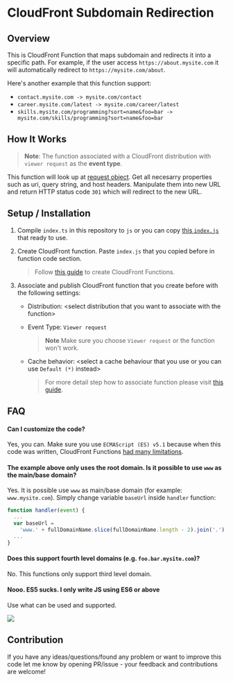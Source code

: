# CloudFront Subdomain Redirection

## Overview

This is CloudFront Function that maps subdomain and redirects it into a specific path. For example, if the user access `https://about.mysite.com` it will automatically redirect to `https://mysite.com/about`.

Here's another example that this function support:

- `contact.mysite.com -> mysite.com/contact`
- `career.mysite.com/latest -> mysite.com/career/latest`
- `skills.mysite.com/programming?sort=name&foo=bar -> mysite.com/skills/programming?sort=name&foo=bar`

## How It Works

> **Note**: The function associated with a CloudFront distribution with `viewer request` as the **event type**.

This function will look up at [request object](https://docs.aws.amazon.com/AmazonCloudFront/latest/DeveloperGuide/functions-event-structure.html#functions-event-structure-request). Get all necesarry properties such as uri, query string, and host headers. Manipulate them into new URL and return HTTP status code `301` which will redirect to the new URL.

## Setup / Installation

1. Compile `index.ts` in this repository to `js` or you can copy [this `index.js`](https://github.com/zrierc/cloudfront-subdomain-redirection/blob/index.js) that ready to use.

2. Create CloudFront function. Paste `index.js` that you copied before in function code section.

   > Follow [this guide](https://docs.aws.amazon.com/AmazonCloudFront/latest/DeveloperGuide/create-function.html) to create CloudFront Functions.

3. Associate and publish CloudFront function that you create before with the following settings:

   - Distribution: \<select distribution that you want to associate with the function\>

   - Event Type: `Viewer request`

     > **Note** Make sure you choose `Viewer request` or the function won't work.

   - Cache behavior: \<select a cache behaviour that you use or you can use `Default (*)` instead\>

     > For more detail step how to associate function please visit [this guide](https://docs.aws.amazon.com/AmazonCloudFront/latest/DeveloperGuide/associate-function.html).

## FAQ

#### Can I customize the code?

Yes, you can. Make sure you use `ECMAScript (ES) v5.1` because when this code was written, CloudFront Functions [had many limitations](https://docs.aws.amazon.com/AmazonCloudFront/latest/DeveloperGuide/functions-javascript-runtime-features.html).

#### The example above only uses the root domain. Is it possible to use `www` as the main/base domain?

Yes. It is possible use `www` as main/base domain (for example: `www.mysite.com`). Simply change variable `baseUrl` inside `handler` function:

```js
function handler(event) {
  ...
  var baseUrl =
    'www.' + fullDomainName.slice(fullDomainName.length - 2).join('.');
  ...
}
```

#### Does this support fourth level domains (e.g. `foo.bar.mysite.com`)?

No. This functions only support third level domain.

#### Nooo. ES5 sucks. I only write JS using ES6 or above

Use what can be used and supported.

![](https://tenor.com/bOnH7.gif)

## Contribution

If you have any ideas/questions/found any problem or want to improve this code let me know by opening PR/issue - your feedback and contributions are welcome!
